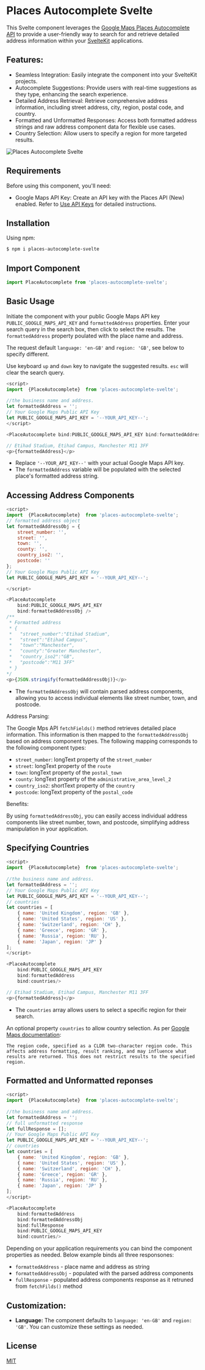# Places Autocomplete Svelte

This Svelte component leverages the [Google Maps Places Autocomplete API](https://developers.google.com/maps/documentation/javascript/place-autocomplete-overview) to provide a user-friendly way to search for and retrieve detailed address information within your [SvelteKit](https://kit.svelte.dev) applications.

## Features:
- Seamless Integration: Easily integrate the component into your SvelteKit projects.
- Autocomplete Suggestions: Provide users with real-time suggestions as they type, enhancing the search experience.
- Detailed Address Retrieval: Retrieve comprehensive address information, including street address, city, region, postal code, and country.
- Formatted and Unformatted Responses: Access both formatted address strings and raw address component data for flexible use cases.
- Country Selection: Allow users to specify a region for more targeted results.



![Places Autocomplete Svelte](places-autocomplete-svelte.gif)


## Requirements

Before using this component, you'll need:
- Google Maps API Key: Create an API key with the Places API (New) enabled. Refer to [Use API Keys](https://developers.google.com/maps/documentation/javascript/get-api-key) for detailed instructions.


## Installation

Using npm:

```bash
$ npm i places-autocomplete-svelte
```


## Import Component

```javascript
import PlaceAutocomplete from 'places-autocomplete-svelte';
```

## Basic Usage

Initiate the component with your public Google Maps API key `PUBLIC_GOOGLE_MAPS_API_KEY` and `formattedAddress` properties. Enter your search query in the search box, then click to select the results. The `formattedAddress` property poulated with the place name and address. 

The request default `language: 'en-GB'` and `region: 'GB'`, see below to specify different.

Use keyboard `up` and `down` key to navigate the  suggested results. `esc` will clear the search query. 

```js
<script>
import  {PlaceAutocomplete}  from 'places-autocomplete-svelte';
    
//the business name and address.
let formattedAddress = '';
// Your Google Maps Public API Key
let PUBLIC_GOOGLE_MAPS_API_KEY = '--YOUR_API_KEY--';
</script>

<PlaceAutocomplete bind:PUBLIC_GOOGLE_MAPS_API_KEY bind:formattedAddress/>

// Etihad Stadium, Etihad Campus, Manchester M11 3FF
<p>{formattedAddress}</p>

```
- Replace `'--YOUR_API_KEY--'` with your actual Google Maps API key.
- The `formattedAddress` variable will be populated with the selected place's formatted address string.

## Accessing Address Components

```js
<script>
import  {PlaceAutocomplete}  from 'places-autocomplete-svelte';
// formatted address object    
let formattedAddressObj = {
    street_number: '',
    street: '',
    town: '',
    county: '',
    country_iso2: '',
    postcode: ''
};
// Your Google Maps Public API Key
let PUBLIC_GOOGLE_MAPS_API_KEY = '--YOUR_API_KEY--';

</script>

<PlaceAutocomplete 
    bind:PUBLIC_GOOGLE_MAPS_API_KEY 
    bind:formattedAddressObj />
/**
 * Formatted address
 * {
 *   "street_number":"Etihad Stadium",
 *   "street":"Etihad Campus",
 *   "town":"Manchester",
 *   "county":"Greater Manchester",
 *   "country_iso2":"GB",
 *   "postcode":"M11 3FF"
 * }
*/
<p>{JSON.stringify(formattedAddressObj)}</p>

```

- The `formattedAddressObj` will contain parsed address components, allowing you to access individual elements like street number, town, and postcode.

Address Parsing:

The Google Mps API `fetchFields()` method retrieves detailed place information. This information is then mapped to the `formattedAddressObj` based on address component types. The following mapping corresponds to the following  component types:

- `street_number`: longText property of the `street_number`
- `street`: longText property of the `route`
- `town`: longText property of the `postal_town`
- `county`: longText property of the `administrative_area_level_2`
- `country_iso2`: shortText property of the `country`
- `postcode`: longText property of the `postal_code`

Benefits:

By using `formattedAddressObj`, you can easily access individual address components like street number, town, and postcode, simplifying address manipulation in your application.

## Specifying Countries


```js
<script>
import  {PlaceAutocomplete}  from 'places-autocomplete-svelte';
    
//the business name and address.
let formattedAddress = '';
// Your Google Maps Public API Key
let PUBLIC_GOOGLE_MAPS_API_KEY = '--YOUR_API_KEY--';
// countries
let countries = [
    { name: 'United Kingdom', region: 'GB' },
    { name: 'United States', region: 'US' },
    { name: 'Switzerland', region: 'CH' },
    { name: 'Greece', region: 'GR' },
    { name: 'Russia', region: 'RU' },
    { name: 'Japan', region: 'JP' }
];
</script>

<PlaceAutocomplete 
    bind:PUBLIC_GOOGLE_MAPS_API_KEY 
    bind:formattedAddress 
    bind:countries/>

// Etihad Stadium, Etihad Campus, Manchester M11 3FF
<p>{formattedAddress}</p>

```

- The `countries` array allows users to select a specific region for their search.

An optional property `countries` to allow country selection. As per [Google Maps documentation](https://developers.google.com/maps/documentation/javascript/reference/autocomplete-data#AutocompleteRequest):

`The region code, specified as a CLDR two-character region code. This affects address formatting, result ranking, and may influence what results are returned. This does not restrict results to the specified region.`


## Formatted and Unformatted reponses

```js
<script>
import  {PlaceAutocomplete}  from 'places-autocomplete-svelte';
    
//the business name and address.
let formattedAddress = '';
// full unformatted response
let fullResponse = [];
// Your Google Maps Public API Key
let PUBLIC_GOOGLE_MAPS_API_KEY = '--YOUR_API_KEY--';
// countries
let countries = [
    { name: 'United Kingdom', region: 'GB' },
    { name: 'United States', region: 'US' },
    { name: 'Switzerland', region: 'CH' },
    { name: 'Greece', region: 'GR' },
    { name: 'Russia', region: 'RU' },
    { name: 'Japan', region: 'JP' }
];
</script>

<PlaceAutocomplete 
    bind:formattedAddress
    bind:formattedAddressObj
    bind:fullResponse
    bind:PUBLIC_GOOGLE_MAPS_API_KEY
    bind:countries/>

```
Depending on your application requirements you can bind the component properties as needed.
Below example binds all three responsones:
- `formattedAddress` - place name and address as string
- `formattedAddressObj` - populated with the parsed address components
- `fullResponse` - populated address components response as it retruned from `fetchFilds()` method

## Customization:

- **Language:** The component defaults to `language: 'en-GB'` and `region: 'GB'`. You can customize these settings as needed.



## License

[MIT](LICENSE)

